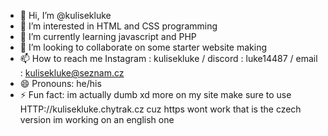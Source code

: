 - 👋 Hi, I’m @kulisekluke
- 👀 I’m interested in HTML and CSS programming
- 🌱 I’m currently learning javascript and PHP
- 💞️ I’m looking to collaborate on some starter website making
- 📫 How to reach me  Instagram : kulisekluke / discord : luke14487 / email : kulisekluke@seznam.cz
- 😄 Pronouns: he/his
- ⚡ Fun fact: im actually dumb xd more on my site make sure to use HTTP://kulisekluke.chytrak.cz cuz https wont work that is the czech version im working on an english one

<!---
kulisekluke/kulisekluke is a ✨ special ✨ repository because its `README.md` (this file) appears on your GitHub profile.
You can click the Preview link to take a look at your changes.
--->
